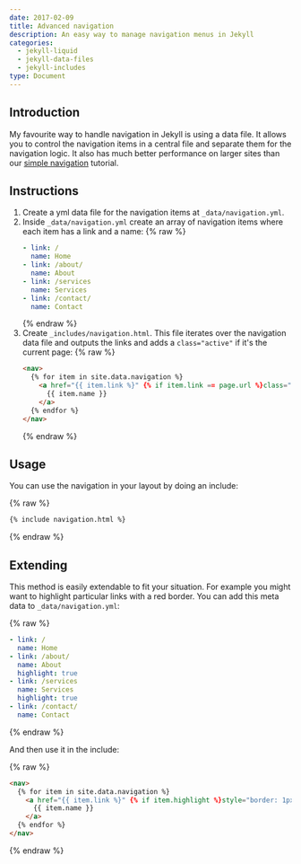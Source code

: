```yaml
---
date: 2017-02-09
title: Advanced navigation
description: An easy way to manage navigation menus in Jekyll
categories:
  - jekyll-liquid
  - jekyll-data-files
  - jekyll-includes
type: Document
---
```

## Introduction

My favourite way to handle navigation in Jekyll is using a data file. It allows you to control the navigation items in a central file and separate them for the navigation logic. It also has much better performance on larger sites than our [simple navigation](/jekyll-liquid/jekyll-front-matter/simple-navigation/) tutorial.

## Instructions

1.  Create a yml data file for the navigation items at `_data/navigation.yml`.
2.  Inside `_data/navigation.yml` create an array of navigation items where each item has a link and a name:
    {% raw %}
    ~~~yml
    - link: /
      name: Home
    - link: /about/
      name: About
    - link: /services
      name: Services
    - link: /contact/
      name: Contact
    ~~~
    {% endraw %}
3.  Create `_includes/navigation.html`. This file iterates over the navigation data file and outputs the links and adds a `class="active"` if it's the current page:
    {% raw %}
    ~~~html
    <nav>
      {% for item in site.data.navigation %}
        <a href="{{ item.link %}" {% if item.link == page.url %}class="active"{% endif %}>
          {{ item.name }}
        </a>
      {% endfor %}
    </nav>
    ~~~
    {% endraw %}

## Usage

You can use the navigation in your layout by doing an include:

{% raw %}
~~~html
{% include navigation.html %}
~~~
{% endraw %}

## Extending

This method is easily extendable to fit your situation. For example you might want to highlight particular links with a red border. You can add this meta data to `_data/navigation.yml`:

{% raw %}
~~~yml
- link: /
  name: Home
- link: /about/
  name: About
  highlight: true
- link: /services
  name: Services
  highlight: true
- link: /contact/
  name: Contact
~~~
{% endraw %}

And then use it in the include:

{% raw %}
~~~html
<nav>
  {% for item in site.data.navigation %}
    <a href="{{ item.link %}" {% if item.highlight %}style="border: 1px solid red;"{% endif %} {% if item.link == page.url %}class="active"{% endif %}>
      {{ item.name }}
    </a>
  {% endfor %}
</nav>
~~~
{% endraw %}